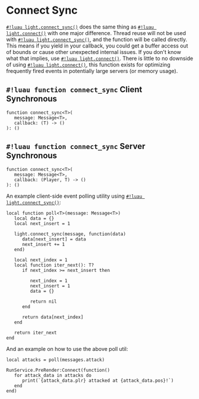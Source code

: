 # Connect Sync

[`#!luau light.connect_sync()`](./connect_sync.md) does the same thing as [`#!luau light.connect()`](./connect.md)
with one major difference. Thread reuse will not be used with [`#!luau light.connect_sync()`](./connect_sync.md), and
the function will be called directly. This means if you yield in your callback, you could get a buffer access out of
bounds or cause other unexpected internal issues. If you don't know what that implies, use
[`#!luau light.connect()`](./connect.md). There is little to no downside of using
[`#!luau light.connect()`](./connect.md), this function exists for optimizing frequently fired events in potentially
large servers (or memory usage).

## `#!luau function connect_sync` <span class="md-tag md-tag-icon md-tag--client">Client</span> <span class="md-tag md-tag-icon md-tag--sync">Synchronous</span>

```luau
function connect_sync<T>(
   message: Message<T>,
   callback: (T) -> ()
): ()
```

## `#!luau function connect_sync` <span class="md-tag md-tag-icon md-tag--server">Server</span> <span class="md-tag md-tag-icon md-tag--sync">Synchronous</span>

```luau
function connect_sync<T>(
   message: Message<T>,
   callback: (Player, T) -> ()
): ()
```

An example client-side event polling utility using [`#!luau light.connect_sync()`](./connect_sync.md):

```luau title="polling.luau"
local function poll<T>(message: Message<T>)
   local data = {}
   local next_insert = 1

   light.connect_sync(message, function(data)
      data[next_insert] = data
      next_insert += 1
   end)

   local next_index = 1
   local function iter_next(): T?
      if next_index >= next_insert then

         next_index = 1
         next_insert = 1
         data = {}

         return nil
      end

      return data[next_index]
   end

   return iter_next
end
```

And an example on how to use the above poll util:

```luau title="attack_handler.client.luau"
local attacks = poll(messages.attack)

RunService.PreRender:Connect(function()
   for attack_data in attacks do
      print(`{attack_data.plr} attacked at {attack_data.pos}!`)
   end
end)
```
